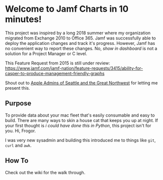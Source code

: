 # Welcome to Jamf Charts in 10 minutes!

This project was inspired by a long 2018 summer where my organization migrated from Exchange 2010 to Office 365. Jamf was successfully able to deploy the application changes and track it's progress. However, Jamf has no convenient way to report these changes. No, _show in dashboard_ is not a solution for a Project Manager or C level.

This Feature Request from 2015 is still under review: https://www.jamf.com/jamf-nation/feature-requests/3415/ability-for-casper-to-produce-management-friendly-graphs

Shout out to [Apple Admins of Seattle and the Great Northwest](https://www.meetup.com/Seattle-Apple-Admins) for letting me present this.

## Purpose

To provide data about your mac fleet that's easily consumable and easy to build. There are many ways to skin a house cat that keeps you up at night. If your first thought is _i could have done this in Python_, this project isn't for you. Hi, Frogor.

I was very new sysadmin and building this introduced me to things like `git`, `curl` and `awk`.

## How To

Check out the wiki for the walk through.